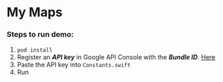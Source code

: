 # My Maps
### Steps to run demo:
1. `pod install`
2. Register an ***API key*** in Google API Console with the ***Bundle ID***. [Here](https://console.cloud.google.com/apis/dashboard)
3. Paste the API key into `Constants.swift`
4. Run
